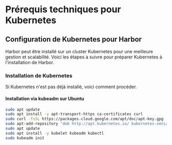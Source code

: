 # Prérequis techniques pour Kubernetes

## Configuration de Kubernetes pour Harbor

Harbor peut être installé sur un cluster Kubernetes pour une meilleure gestion et scalabilité. Voici les étapes à suivre pour préparer Kubernetes à l'installation de Harbor.

### Installation de Kubernetes

Si Kubernetes n'est pas déjà installé, voici comment procéder.

#### Installation via kubeadm sur Ubuntu

```bash
sudo apt update
sudo apt install -y apt-transport-https ca-certificates curl
sudo curl -fsSL https://packages.cloud.google.com/apt/doc/apt-key.gpg | sudo apt-key add -
sudo apt-add-repository "deb http://apt.kubernetes.io/ kubernetes-xenial main"
sudo apt update
sudo apt install -y kubelet kubeadm kubectl
sudo kubeadm init
